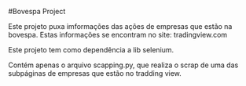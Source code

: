 #Bovespa Project

Este projeto puxa imformações das ações de empresas que estão na bovespa. Estas informações se encontram no site: tradingview.com 

Este projeto tem como dependência a lib selenium.

Contém apenas o arquivo scapping.py, que realiza o scrap de uma das subpáginas de empresas que estão no tradding view.
